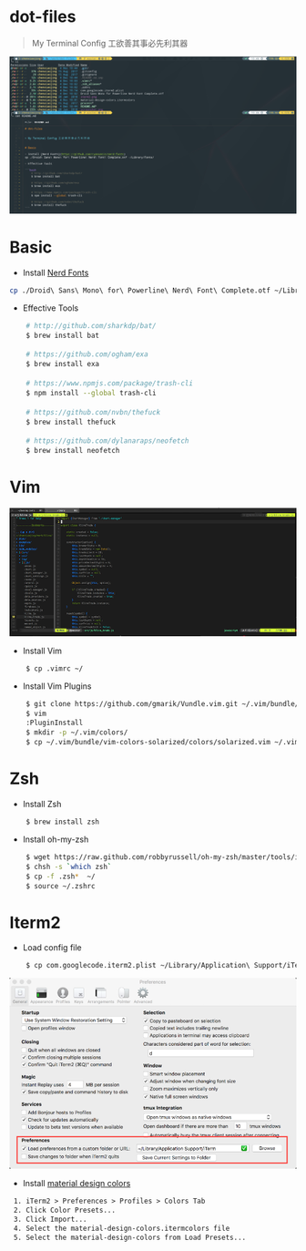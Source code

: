 # dot-files


> My Terminal Config 工欲善其事必先利其器

![screenshot](iterm.png)


# Basic

+ Install [Nerd Fonts](https://github.com/ryanoasis/nerd-fonts)

```bash
cp ./Droid\ Sans\ Mono\ for\ Powerline\ Nerd\ Font\ Complete.otf ~/Library/Fonts/
```

+ Effective Tools

```bash
    # http://github.com/sharkdp/bat/
    $ brew install bat

    # https://github.com/ogham/exa  
    $ brew install exa

    # https://www.npmjs.com/package/trash-cli
    $ npm install --global trash-cli

    # https://github.com/nvbn/thefuck
    $ brew install thefuck 

    # https://github.com/dylanaraps/neofetch
    $ brew install neofetch
```


# Vim 
    
![screenshot](vim.png)

+ Install Vim
    
```bash
    $ cp .vimrc ~/
```

+ Install Vim Plugins

```bash
    $ git clone https://github.com/gmarik/Vundle.vim.git ~/.vim/bundle/Vundle.vim
    $ vim
    :PluginInstall
    $ mkdir -p ~/.vim/colors/
    $ cp ~/.vim/bundle/vim-colors-solarized/colors/solarized.vim ~/.vim/colors/        
```


# Zsh 

+ Install Zsh
    
```bash
    $ brew install zsh
```

+ Install oh-my-zsh

```bash
    $ wget https://raw.github.com/robbyrussell/oh-my-zsh/master/tools/install.sh -O - | sh
    $ chsh -s `which zsh`
    $ cp -f .zsh*  ~/
    $ source ~/.zshrc
```


# Iterm2 

+ Load config file

```bash
    $ cp com.googlecode.iterm2.plist ~/Library/Application\ Support/iTerm2/
```

![iterm2](iterm2.png)


+ Install [material design colors](https://github.com/MartinSeeler/iterm2-material-design)

```
 1. iTerm2 > Preferences > Profiles > Colors Tab
 2. Click Color Presets...
 3. Click Import...
 4. Select the material-design-colors.itermcolors file
 5. Select the material-design-colors from Load Presets...
```


